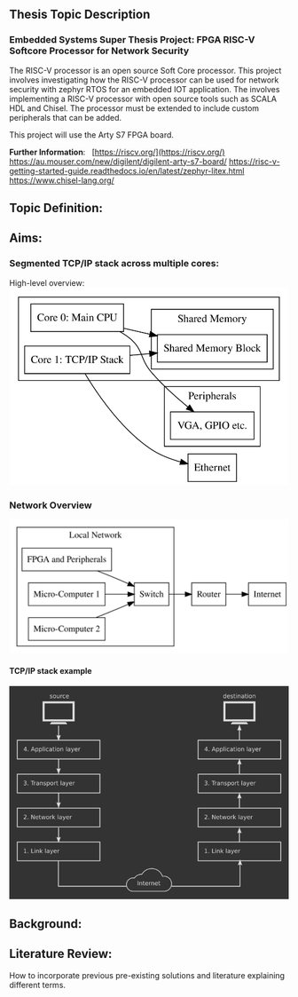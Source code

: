 ## Thesis Topic Description
### Embedded Systems Super Thesis Project: FPGA RISC-V Softcore Processor for Network Security

The RISC-V processor is an open source Soft Core processor. This project involves investigating how the RISC-V processor can be used for network security with zephyr RTOS for an embedded IOT application. The involves implementing a RISC-V processor with open source tools such as SCALA HDL and Chisel. The processor must be extended to include custom peripherals that can be added.

This project will use the Arty S7 FPGA board. 

**Further Information**:  
[https://riscv.org/](https://riscv.org/)  
https://au.mouser.com/new/digilent/digilent-arty-s7-board/
https://risc-v-getting-started-guide.readthedocs.io/en/latest/zephyr-litex.html
https://www.chisel-lang.org/
## Topic Definition:

## Aims:
### Segmented TCP/IP stack across multiple cores:
High-level overview:
![image info](./Figures/FPGA_Architecture_1.svg)
### Network Overview
![image info](./Figures/Network_Overview.svg)
#### TCP/IP stack example
![image info](./Figures/tcp-ip-end-to-end.png)
## Background:

## Literature Review:
How to incorporate previous pre-existing solutions and literature explaining different terms.


